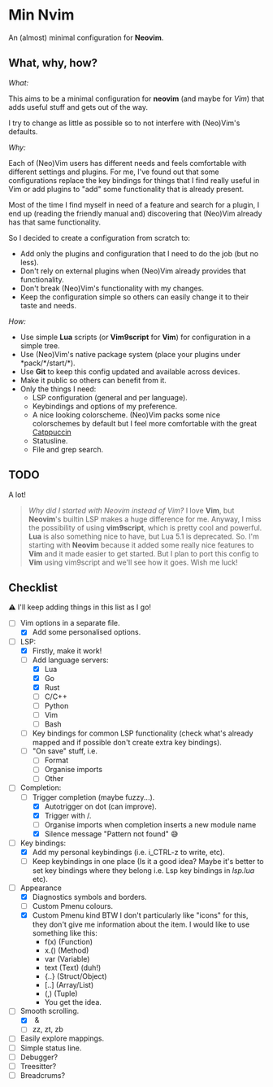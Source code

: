 # Min Nvim

An (almost) minimal configuration for **Neovim**.

## What, why, how?

*What:*

This aims to be a minimal configuration for **neovim** (and maybe for *Vim*) that adds useful stuff
and gets out of the way.

I try to change as little as possible so to not interfere with (Neo)Vim's defaults.

*Why:*

Each of (Neo)Vim users has different needs and feels comfortable with different settings and plugins.
For me, I've found out that some configurations replace the key bindings for things that I find
really useful in Vim or add plugins to "add" some functionality that is already present.

Most of the time I find myself in need of a feature and search for a plugin, I end up (reading the
friendly manual and) discovering that (Neo)Vim already has that same functionality.

So I decided to create a configuration from scratch to:

- Add only the plugins and configuration that I need to do the job (but no less).
- Don't rely on external plugins when (Neo)Vim already provides that functionality.
- Don't break (Neo)Vim's functionality with my changes.
- Keep the configuration simple so others can easily change it to their taste and needs.

*How:*

- Use simple **Lua** scripts (or **Vim9script** for **Vim**) for configuration in a simple tree.
- Use (Neo)Vim's native package system (place your plugins under \*pack/\*/start/\*).
- Use **Git** to keep this config updated and available across devices.
- Make it public so others can benefit from it.
- Only the things I need:
    - LSP configuration (general and per language).
    - Keybindings and options of my preference.
    - A nice looking colorscheme. (Neo)Vim packs some nice colorschemes by default but I feel more
    comfortable with the great [Catppuccin](https://github.com/catppuccin/nvim)
    - Statusline.
    - File and grep search.

## TODO

A lot!

> *Why did I started with Neovim instead of Vim?*
> I love **Vim**, but **Neovim**'s builtin LSP makes a huge difference for me.
> Anyway, I miss the possibility of using **vim9script**, which is pretty cool and powerful.
> **Lua** is also something nice to have, but Lua 5.1 is deprecated. So.
> I'm starting with **Neovim** because it added some really nice features to **Vim** and it made
> easier to get started. But I plan to port this config to **Vim** using vim9script and we'll see
> how it goes. Wish me luck!

## Checklist

:warning:  I'll keep adding things in this list as I go!


- [ ] Vim options in a separate file.
    - [x] Add some personalised options.
- [ ] LSP:
    - [x] Firstly, make it work!
    - [ ] Add language servers:
        - [x] Lua
        - [x] Go
        - [x] Rust
        - [ ] C/C++
        - [ ] Python
        - [ ] Vim
        - [ ] Bash
    - [ ] Key bindings for common LSP functionality (check what's already mapped and if possible
    don't create extra key bindings).
    - [ ] "On save" stuff, i.e.
        - [ ] Format
        - [ ] Organise imports
        - [ ] Other
- [ ] Completion:
    - [ ] Trigger completion (maybe fuzzy...).
        - [x] Autotrigger on dot (can improve).
        - [x] Trigger with <Tab>/<C-space>.
        - [ ] Organise imports when completion inserts a new module name
        - [x] Silence message "Pattern not found" 😅
- [ ] Key bindings:
    - [x] Add my personal keybindings (i.e. i_CTRL-z to write, etc).
    - [ ] Keep keybindings in one place (Is it a good idea? Maybe it's better to set key bindings
    where they belong i.e. Lsp key bindings in _lsp.lua_ etc).
- [ ] Appearance
    - [x] Diagnostics symbols and borders.
    - [ ] Custom Pmenu colours.
    - [x] Custom Pmenu kind
        BTW I don't particularly like "icons" for this, they don't give me information about the
        item. I would like to use something like this:
        - f(x) (Function)
        - x.() (Method)
        - var  (Variable)
        - text (Text) (duh!)
        - {..} (Struct/Object)
        - \[..] (Array/List)
        - (,)  (Tuple)
        - You get the idea.
- [ ] Smooth scrolling.
    - [x] <C-d> & <C-u>
    - [ ] zz, zt, zb
- [ ] Easily explore mappings.
- [ ] Simple status line.
- [ ] Debugger?
- [ ] Treesitter?
- [ ] Breadcrums?
